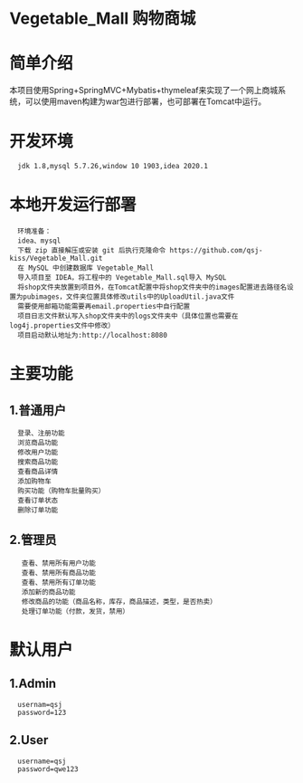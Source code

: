# Vegetable_Mall 购物商城
# 简单介绍
本项目使用Spring+SpringMVC+Mybatis+thymeleaf来实现了一个网上商城系统，可以使用maven构建为war包进行部署，也可部署在Tomcat中运行。
# 开发环境
      jdk 1.8,mysql 5.7.26,window 10 1903,idea 2020.1
# 本地开发运行部署
      环境准备：
      idea、mysql
      下载 zip 直接解压或安装 git 后执行克隆命令 https://github.com/qsj-kiss/Vegetable_Mall.git
      在 MySQL 中创建数据库 Vegetable_Mall
      导入项目至 IDEA，将工程中的 Vegetable_Mall.sql导入 MySQL
      将shop文件夹放置到项目外，在Tomcat配置中将shop文件夹中的images配置进去路径名设置为pubimages，文件夹位置具体修改utils中的UploadUtil.java文件
      需要使用邮箱功能需要再email.properties中自行配置
      项目日志文件默认写入shop文件夹中的logs文件夹中（具体位置也需要在log4j.properties文件中修改）
      项目启动默认地址为:http://localhost:8080
# 主要功能
  ## 1.普通用户
      登录、注册功能
      浏览商品功能
      修改用户功能	
      搜索商品功能
      查看商品详情
      添加购物车
      购买功能（购物车批量购买）
      查看订单状态
      删除订单功能
  ## 2.管理员
       查看、禁用所有用户功能
       查看、禁用所有商品功能
       查看、禁用所有订单功能
       添加新的商品功能
       修改商品的功能（商品名称，库存，商品描述，类型，是否热卖）
       处理订单功能（付款，发货，禁用）
# 默认用户
   ## 1.Admin 
      usernam=qsj
      password=123
   ## 2.User
      username=qsj
      password=qwe123
  
